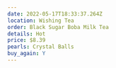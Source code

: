 ```yaml
---
date: 2022-05-17T18:33:37.264Z
location: Wishing Tea
order: Black Sugar Boba Milk Tea
details: Hot
price: $8.39
pearls: Crystal Balls
buy_again: Y
---
```

